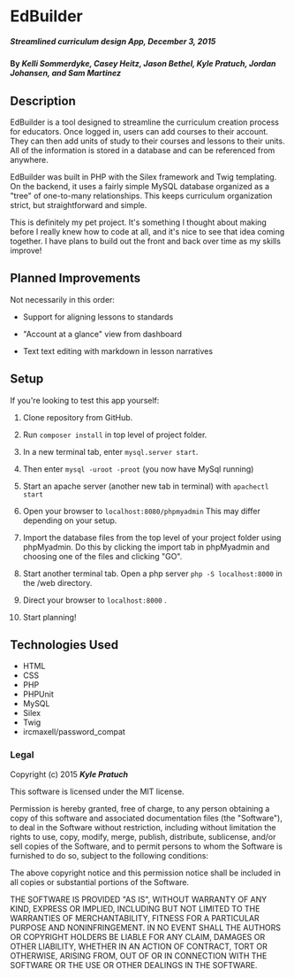 # EdBuilder

##### Streamlined curriculum design App, December 3, 2015

#### By _**Kelli Sommerdyke, Casey Heitz, Jason Bethel, Kyle Pratuch, Jordan Johansen, and Sam Martinez**_

## Description

EdBuilder is a tool designed to streamline the curriculum creation process for educators. Once logged in, users can add courses to their account. They can then add units of study to their courses and lessons to their units. All of the information is stored in a database and can be referenced from anywhere.

EdBuilder was built in PHP with the Silex framework and Twig templating. On the backend, it uses a fairly simple MySQL database organized as a "tree" of one-to-many relationships. This keeps curriculum organization strict, but straightforward and simple.

This is definitely my pet project. It's something I thought about making before I really knew how to code at all, and it's nice to see that idea coming together. I have plans to build out the front and back over time as my skills improve!

## Planned Improvements
Not necessarily in this order:
* Support for aligning lessons to standards

* "Account at a glance" view from dashboard

* Text text editing with markdown in lesson narratives

## Setup

If you're looking to test this app yourself:

1. Clone repository from GitHub.

2. Run ```composer install``` in top level of project folder.

3. In a new terminal tab, enter ```mysql.server start```.

4. Then enter ```mysql -uroot -proot``` (you now have MySql running)

5. Start an apache server (another new tab in terminal) with ```apachectl start```

6. Open your browser to ```localhost:8080/phpmyadmin``` This may differ depending on your setup.

7. Import the database files from the top level of your project folder using phpMyadmin. Do this by clicking the import tab in phpMyadmin and choosing one of the files and clicking "GO".

8. Start another terminal tab. Open a php server ```php -S localhost:8000``` in the /web directory.

9. Direct your browser to ```localhost:8000``` .

10. Start planning!


## Technologies Used

* HTML
* CSS
* PHP
* PHPUnit
* MySQL
* Silex
* Twig
* ircmaxell/password_compat

### Legal

Copyright (c) 2015 **_Kyle Pratuch_**

This software is licensed under the MIT license.

Permission is hereby granted, free of charge, to any person obtaining a copy of this software and associated documentation files (the "Software"), to deal in the Software without restriction, including without limitation the rights to use, copy, modify, merge, publish, distribute, sublicense, and/or sell copies of the Software, and to permit persons to whom the Software is furnished to do so, subject to the following conditions:

The above copyright notice and this permission notice shall be included in all copies or substantial portions of the Software.

THE SOFTWARE IS PROVIDED "AS IS", WITHOUT WARRANTY OF ANY KIND, EXPRESS OR IMPLIED, INCLUDING BUT NOT LIMITED TO THE WARRANTIES OF MERCHANTABILITY, FITNESS FOR A PARTICULAR PURPOSE AND NONINFRINGEMENT. IN NO EVENT SHALL THE AUTHORS OR COPYRIGHT HOLDERS BE LIABLE FOR ANY CLAIM, DAMAGES OR OTHER LIABILITY, WHETHER IN AN ACTION OF CONTRACT, TORT OR OTHERWISE, ARISING FROM, OUT OF OR IN CONNECTION WITH THE SOFTWARE OR THE USE OR OTHER DEALINGS IN THE SOFTWARE.
